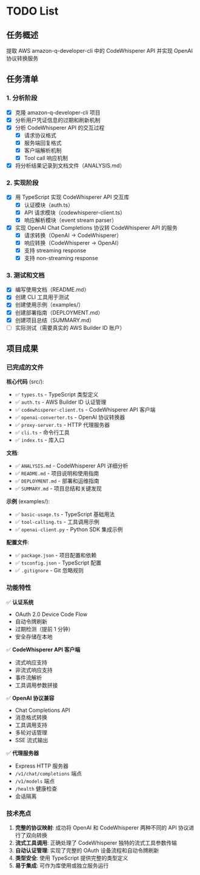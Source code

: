 # TODO List

## 任务概述
提取 AWS amazon-q-developer-cli 中的 CodeWhisperer API 并实现 OpenAI 协议转换服务

## 任务清单

### 1. 分析阶段
- [x] 克隆 amazon-q-developer-cli 项目
- [x] 分析用户凭证信息的过期和刷新机制
- [x] 分析 CodeWhisperer API 的交互过程
  - [x] 请求协议格式
  - [x] 服务端回复格式
  - [x] 客户端解析机制
  - [x] Tool call 响应机制
- [x] 将分析结果记录到文档文件（ANALYSIS.md）

### 2. 实现阶段
- [x] 用 TypeScript 实现 CodeWhisperer API 交互库
  - [x] 认证模块（auth.ts）
  - [x] API 请求模块（codewhisperer-client.ts）
  - [x] 响应解析模块（event stream parser）
- [x] 实现 OpenAI Chat Completions 协议转 CodeWhisperer API 的服务
  - [x] 请求转换（OpenAI -> CodeWhisperer）
  - [x] 响应转换（CodeWhisperer -> OpenAI）
  - [x] 支持 streaming response
  - [x] 支持 non-streaming response

### 3. 测试和文档
- [x] 编写使用文档（README.md）
- [x] 创建 CLI 工具用于测试
- [x] 创建使用示例（examples/）
- [x] 创建部署指南（DEPLOYMENT.md）
- [x] 创建项目总结（SUMMARY.md）
- [ ] 实际测试（需要真实的 AWS Builder ID 账户）

## 项目成果

### 已完成的文件

**核心代码** (src/):
- ✅ `types.ts` - TypeScript 类型定义
- ✅ `auth.ts` - AWS Builder ID 认证管理
- ✅ `codewhisperer-client.ts` - CodeWhisperer API 客户端
- ✅ `openai-converter.ts` - OpenAI 协议转换器
- ✅ `proxy-server.ts` - HTTP 代理服务器
- ✅ `cli.ts` - 命令行工具
- ✅ `index.ts` - 库入口

**文档**:
- ✅ `ANALYSIS.md` - CodeWhisperer API 详细分析
- ✅ `README.md` - 项目说明和使用指南
- ✅ `DEPLOYMENT.md` - 部署和运维指南
- ✅ `SUMMARY.md` - 项目总结和关键发现

**示例** (examples/):
- ✅ `basic-usage.ts` - TypeScript 基础用法
- ✅ `tool-calling.ts` - 工具调用示例
- ✅ `openai-client.py` - Python SDK 集成示例

**配置文件**:
- ✅ `package.json` - 项目配置和依赖
- ✅ `tsconfig.json` - TypeScript 配置
- ✅ `.gitignore` - Git 忽略规则

### 功能特性

✅ **认证系统**
- OAuth 2.0 Device Code Flow
- 自动令牌刷新
- 过期检测（提前 1 分钟）
- 安全存储在本地

✅ **CodeWhisperer API 客户端**
- 流式响应支持
- 非流式响应支持
- 事件流解析
- 工具调用参数拼接

✅ **OpenAI 协议兼容**
- Chat Completions API
- 消息格式转换
- 工具调用支持
- 多轮对话管理
- SSE 流式输出

✅ **代理服务器**
- Express HTTP 服务器
- `/v1/chat/completions` 端点
- `/v1/models` 端点
- `/health` 健康检查
- 会话隔离

### 技术亮点

1. **完整的协议映射**: 成功将 OpenAI 和 CodeWhisperer 两种不同的 API 协议进行了双向转换
2. **流式工具调用**: 正确处理了 CodeWhisperer 独特的流式工具参数传输
3. **自动认证管理**: 实现了完整的 OAuth 设备流程和自动令牌刷新
4. **类型安全**: 使用 TypeScript 提供完整的类型定义
5. **易于集成**: 可作为库使用或独立服务运行
